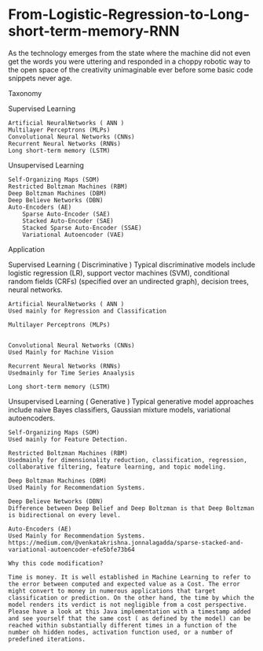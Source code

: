 # From-Logistic-Regression-to-Long-short-term-memory-RNN
As the technology emerges from the state where the machine did not even get the words you were uttering and responded in a choppy robotic way to the open space of the creativity unimaginable ever before some basic code snippets never age. 

Taxonomy

Supervised Learning

    Artificial NeuralNetworks ( ANN )
    Multilayer Perceptrons (MLPs)
    Convolutional Neural Networks (CNNs)
    Recurrent Neural Networks (RNNs)
    Long short-term memory (LSTM) 
    
    
Unsupervised Learning

    Self-Organizing Maps (SOM)
    Restricted Boltzman Machines (RBM)
    Deep Boltzman Machines (DBM)
    Deep Believe Networks (DBN)
    Auto-Encoders (AE)
        Sparse Auto-Encoder (SAE)
        Stacked Auto-Encoder (SAE)
        Stacked Sparse Auto-Encoder (SSAE)
        Variational Autoencoder (VAE)





Application

Supervised Learning ( Discriminative )
Typical discriminative models include logistic regression (LR), support vector machines (SVM), conditional random fields (CRFs) (specified over an undirected graph), decision trees, neural networks.
    
    Artificial NeuralNetworks ( ANN )
    Used mainly for Regression and Classification
    
    Multilayer Perceptrons (MLPs)
    
   
    Convolutional Neural Networks (CNNs)
    Used Mainly for Machine Vision
   
    Recurrent Neural Networks (RNNs)
    Usedmainly for Time Series Anaalysis
    
    Long short-term memory (LSTM) 
    
    
Unsupervised Learning ( Generative ) 
Typical generative model approaches include naive Bayes classifiers, Gaussian mixture models, variational autoencoders.
    
    Self-Organizing Maps (SOM)
    Used mainly for Feature Detection.
   
    Restricted Boltzman Machines (RBM)
    Usedmainly for dimensionality reduction, classification, regression, collaborative filtering, feature learning, and topic modeling.
    
    Deep Boltzman Machines (DBM)
    Used Mainly for Recommendation Systems.
    
    Deep Believe Networks (DBN)
    Difference between Deep Belief and Deep Boltzman is that Deep Boltzman is bidirectional on every level.
    
    Auto-Encoders (AE)
    Used Mainly for Recommendation Systems.
    https://medium.com/@venkatakrishna.jonnalagadda/sparse-stacked-and-variational-autoencoder-efe5bfe73b64
    
    Why this code modification? 
    
    Time is money. It is well established in Machine Learning to refer to the error between computed and expected value as a Cost. The error might convert to money in numerous applications that target classification or prediction. On the other hand, the time by which the model renders its verdict is not negligible from a cost perspective.
    Please have a look at this Java implementation with a timestamp added and see yourself that the same cost ( as defined by the model) can be reached within substantially different times in a function of the number oh hidden nodes, activation function used, or a number of predefined iterations.
    

